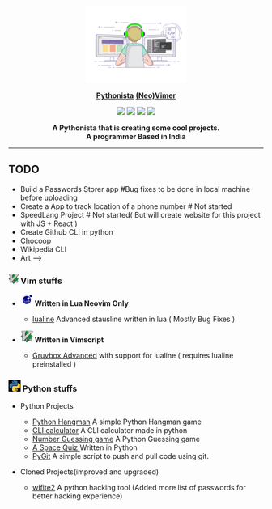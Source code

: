 <div align="center">
<img height="150" src="https://github.com/pynvimdev/pynvimdev/blob/main/coding.gif" alt="gif with funny random cat say thank you." />
</div>

<p align="center">
<b><a href="https://python.org">Pythonista</a></b>
<b><a href="https://github.com/neovim/neovim">(Neo)Vimer</a></b>

</p>

<p align="center">
<img src="https://img.shields.io/badge/python-%2300ADD8.svg?&style=for-the-badge&logo=python&logoColor=white" />
<img src="https://img.shields.io/badge/lua-%232C2D72.svg?&style=for-the-badge&logo=lua&logoColor=white"/>
<img src="https://img.shields.io/badge/vimscript%20-%23007ACC.svg?&style=for-the-badge&logo=vim&logoColor=white"/>
<img src="https://img.shields.io/badge/neovim-%2357A143.svg?&style=for-the-badge&logo=neovim&logoColor=white"/>
</p>

<div align='center'>
<b>A Pythonista that is creating some cool projects.</b><br>
<b>A programmer Based in India </b>
</div>
<hr/>


## TODO
- Build a Passwords Storer app #Bug fixes to be done in local machine before uploading 
- Create a App to track location of a phone number # Not started
- SpeedLang Project # Not started( But will create website for this project with JS + React )
- Create Github CLI in python
- Chocoop
- Wikipedia CLI
- Art --> 


### <img alt="vim icon" src="https://github.com/pynvimdev/pynvimdev/blob/main/vim.svg" width=20 /> Vim stuffs

- <img alt="lua icon" src="https://github.com/glepnir/glepnir/raw/master/octicons/lua.svg" width=24 />  **Written in Lua Neovim Only**
   - [lualine](https://github.com/pynvimdev/lualine.nvim) Advanced stausline written in lua ( Mostly Bug Fixes )


- <img alt="vim icon" src="https://github.com/pynvimdev/pynvimdev/blob/main/vim.svg" width=24 /> **Written in Vimscript**
   - [Gruvbox Advanced](https://github.com/pynvimdev/Gruvbox_Advanced) with support for lualine ( requires lualine preinstalled )


### <img alt="python icon" src = "https://github.com/pynvimdev/pynvimdev/blob/main/pythonloa.png" width=24 /> Python stuffs
   
   - Python Projects
      - [Python Hangman](https://github.com/pynvimdev/Python_Hangman) A simple Python Hangman game
      - [CLI calculator](https://github.com/pynvimdev/Simple-calculator-using-python) A CLI calculator made in python
      - [Number Guessing game](https://github.com/pynvimdev/Guessing-game) A Python Guessing game 
      - [A Space Quiz ](https://github.com/pynvimdev/Space_App) Written in Python
      - [PyGit](https://github.com/pynvimdev/pygit) A simple script to push and pull code using git.

   - Cloned Projects(improved and upgraded)
      - [wifite2](https://github.com/pynvimdev/wifite2) A python hacking tool (Added more list of passwords for better hacking experience)




